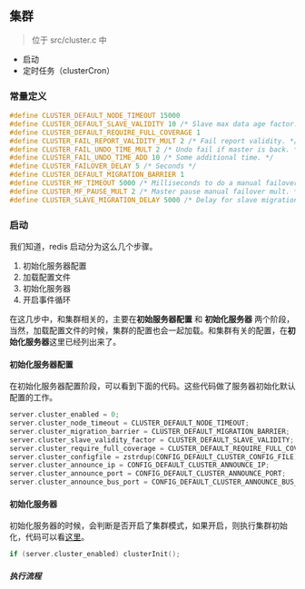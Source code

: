 ## 集群
> 位于 src/cluster.c 中

* 启动
* 定时任务（clusterCron）

### 常量定义
```c
#define CLUSTER_DEFAULT_NODE_TIMEOUT 15000
#define CLUSTER_DEFAULT_SLAVE_VALIDITY 10 /* Slave max data age factor. */
#define CLUSTER_DEFAULT_REQUIRE_FULL_COVERAGE 1
#define CLUSTER_FAIL_REPORT_VALIDITY_MULT 2 /* Fail report validity. */
#define CLUSTER_FAIL_UNDO_TIME_MULT 2 /* Undo fail if master is back. */
#define CLUSTER_FAIL_UNDO_TIME_ADD 10 /* Some additional time. */
#define CLUSTER_FAILOVER_DELAY 5 /* Seconds */
#define CLUSTER_DEFAULT_MIGRATION_BARRIER 1
#define CLUSTER_MF_TIMEOUT 5000 /* Milliseconds to do a manual failover. */
#define CLUSTER_MF_PAUSE_MULT 2 /* Master pause manual failover mult. */
#define CLUSTER_SLAVE_MIGRATION_DELAY 5000 /* Delay for slave migration. */
```

### 启动
我们知道，redis 启动分为这么几个步骤。
1. 初始化服务器配置
1. 加载配置文件
1. 初始化服务器
1. 开启事件循环

在这几步中，和集群相关的，主要在**初始服务器配置** 和 **初始化服务器** 两个阶段，当然，加载配置文件的时候，集群的配置也会一起加载。和集群有关的配置，在**初始化服务器**这里已经列出来了。

#### 初始化服务器配置
在初始化服务器配置阶段，可以看到下面的代码。这些代码做了服务器初始化默认配置的工作。
```c
server.cluster_enabled = 0;
server.cluster_node_timeout = CLUSTER_DEFAULT_NODE_TIMEOUT;
server.cluster_migration_barrier = CLUSTER_DEFAULT_MIGRATION_BARRIER;
server.cluster_slave_validity_factor = CLUSTER_DEFAULT_SLAVE_VALIDITY;
server.cluster_require_full_coverage = CLUSTER_DEFAULT_REQUIRE_FULL_COVERAGE;
server.cluster_configfile = zstrdup(CONFIG_DEFAULT_CLUSTER_CONFIG_FILE);
server.cluster_announce_ip = CONFIG_DEFAULT_CLUSTER_ANNOUNCE_IP;
server.cluster_announce_port = CONFIG_DEFAULT_CLUSTER_ANNOUNCE_PORT;
server.cluster_announce_bus_port = CONFIG_DEFAULT_CLUSTER_ANNOUNCE_BUS_PORT;
```

#### 初始化服务器
初始化服务器的时候，会判断是否开启了集群模式，如果开启，则执行集群初始化，代码可以看[这里](../func/clusterInit.md)。
```c
if (server.cluster_enabled) clusterInit();
```

##### 执行流程